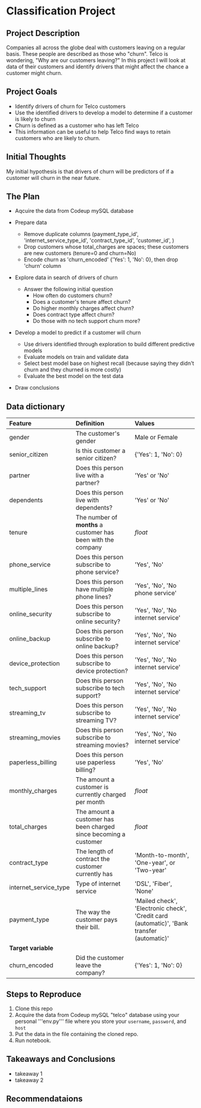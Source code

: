 # Classification Project

## Project Description
Companies all across the globe deal with customers leaving on a regular basis. These people are described as those who "churn". Telco is wondering, "Why are our customers leaving?" In this project I will look at data of their customers and identify drivers that might affect the chance a customer might churn.

## Project Goals
* Identify drivers of churn for Telco customers
* Use the identified drivers to develop a model to determine if a customer is likely to churn
* Churn is defined as a customer who has left Telco
* This information can be useful to help Telco find ways to retain customers who are likely to churn.

## Initial Thoughts

My initial hypothesis is that drivers of churn will be predictors of if a customer will churn in the near future.

## The Plan
* Aqcuire the data from Codeup mySQL database

* Prepare data
    * Remove duplicate columns (payment_type_id', 'internet_service_type_id', 'contract_type_id', 'customer_id', )
    * Drop customers whose total_charges are spaces; these customers are new customers (tenure=0 and churn=No)
    * Encode churn as 'churn_encoded' {'Yes': 1, 'No': 0}, then drop 'churn' column

* Explore data in search of drivers of churn
    * Answer the following initial question
        * How often do customers churn?
        * Does a customer's tenure affect churn?
        * Do higher monthly charges affect churn?
        * Does contract type affect churn? 
        * Do those with no tech support churn more?

* Develop a model to predict if a customer will churn
    * Use drivers identified through exploration to build different predictive models
    * Evaluate models on train and validate data
    * Select best model base on highest recall (because saying they didn't churn and they churned is more costly)
    * Evaluate the best model on the test data

* Draw conclusions

## Data dictionary
| Feature | Definition | Values |
|:--------|:-----------|:-------
|gender| The customer's gender| Male or Female|
|senior_citizen| Is this customer a senior citizen?| {'Yes': 1, 'No': 0} |
|partner| Does this person live with a partner?|'Yes' or 'No'|
|dependents| Does this person live with dependents?| 'Yes' or 'No'|
|tenure| The number of **months** a customer has been with the company| *float* |
|phone_service| Does this person subscribe to phone service?| 'Yes', 'No'|
|multiple_lines| Does this person have multiple phone lines?| 'Yes', 'No', 'No phone service'|
|online_security| Does this person subscribe to online security?| 'Yes', 'No', 'No internet service'|
|online_backup| Does this person subscribe to online backup?| 'Yes', 'No', 'No internet service'
|device_protection| Does this person subscribe to device protection?| 'Yes', 'No', 'No internet service'
|tech_support| Does this person subscribe to tech support?| 'Yes', 'No', 'No internet service'
|streaming_tv| Does this person subscribe to streaming TV?| 'Yes', 'No', 'No internet service'
|streaming_movies| Does this person subscribe to streaming movies?| 'Yes', 'No', 'No internet service'
|paperless_billing| Does this person use paperless billing?| 'Yes', 'No'
|monthly_charges| The amount a customer is currently charged per month| *float* |
|total_charges| The amount a customer has been charged since becoming a customer| *float* |
|contract_type| The length of contract the customer currently has| 'Month-to-month', 'One-year', or 'Two-year'|
|internet_service_type| Type of internet service | 'DSL', 'Fiber', 'None'|
|payment_type| The way the customer pays their bill. |'Mailed check', 'Electronic check', 'Credit card (automatic)', 'Bank transfer (automatic)'
|**Target variable**
|churn_encoded| Did the customer leave the company? | {'Yes': 1, 'No': 0}|


## Steps to Reproduce
1. Clone this repo
2. Acquire the data from Codeup mySQL "telco" database using your personal '''env.py''' file where you store your ```username```, ```password```, and ```host```
3. Put the data in the file containing the cloned repo.
4. Run notebook.

## Takeaways and Conclusions
* takeaway 1
* takeaway 2

## Recommendataions